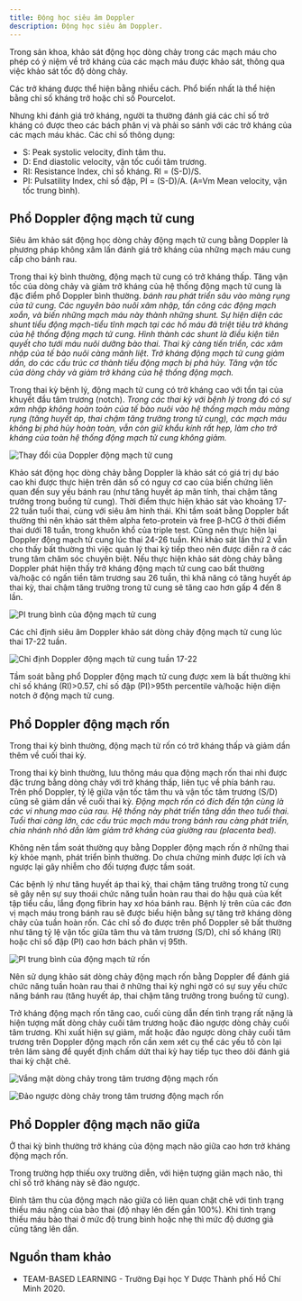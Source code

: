 ```yaml
---
title: Động học siêu âm Doppler
description: Động học siêu âm Doppler.
---
```


Trong sản khoa, khảo sát động học dòng chảy trong các mạch máu cho phép có ý niệm về trở kháng của các mạch máu được khảo sát, thông qua việc khảo sát tốc độ dòng chảy.

Các trở kháng được thể hiện bằng nhiều cách. Phổ biến nhất là thể hiện bằng chỉ số kháng trở hoặc chỉ số Pourcelot.

Nhưng khi đánh giá trở kháng, người ta thường đánh giá các chỉ số trở kháng có được theo các bách phân vị và phải so sánh với các trở kháng của các mạch máu khác. Các chỉ số thông dụng:

- S: Peak systolic velocity, đỉnh tâm thu.
- D: End diastolic velocity, vận tốc cuối tâm trương.
- RI: Resistance Index, chỉ số kháng. RI = (S-D)/S.
- PI: Pulsatility Index, chỉ số đập, PI = (S-D)/A. (A=Vm Mean velocity, vận tốc trung bình).

## Phổ Doppler động mạch tử cung

Siêu âm khảo sát động học dòng chảy động mạch tử cung bằng Doppler là phương pháp không xâm lấn đánh giá trở kháng của những mạch máu cung cấp cho bánh rau.

Trong thai kỳ bình thường, động mạch tử cung có trở kháng thấp. Tăng vận tốc của dòng chảy và giảm trở kháng của hệ thống động mạch tử cung là đặc điểm phổ Doppler bình thường. _bánh rau phát triển sâu vào màng rụng của tử cung. Các nguyên bào nuôi xâm nhập, tấn công các động mạch xoắn, và biến những mạch máu này thành những shunt. Sự hiện diện các shunt tiểu động mạch-tiểu tĩnh mạch tại các hồ máu đã triệt tiêu trở kháng của hệ thống động mạch tử cung. Hình thành các shunt là điều kiện tiên quyết cho tưới máu nuôi dưỡng bào thai. Thai kỳ càng tiến triển, các xâm nhập của tế bào nuôi càng mãnh liệt. Trở kháng động mạch tử cung giảm dần, do các cấu trúc cơ thành tiểu động mạch bị phá hủy. Tăng vận tốc của dòng chảy và giảm trở kháng của hệ thống động mạch._

Trong thai kỳ bệnh lý, động mạch tử cung có trở kháng cao với tồn tại của khuyết đầu tâm trương (notch). _Trong các thai kỳ với bệnh lý trong đó có sự xâm nhập không hoàn toàn của tế bào nuôi vào hệ thống mạch máu màng rụng (tăng huyết áp, thai chậm tăng trưởng trong tử cung), các mạch máu không bị phá hủy hoàn toàn, vẫn còn giữ khẩu kính rất hẹp, làm cho trở kháng của toàn hệ thống động mạch tử cung không giảm._

![Thay đổi của Doppler động mạch tử cung](../../../assets/san-khoa/dong-hoc-sieu-am-doppler/thay-doi-doppler-dong-mach-tu-cung.png)

Khảo sát động học dòng chảy bằng Doppler là khảo sát có giá trị dự báo cao khi được thực hiện trên dân số có nguy cơ cao của biến chứng liên quan đến suy yếu bánh rau (như tăng huyết áp mãn tính, thai chậm tăng trưởng trong buồng tử cung). Thời điểm thực hiện khảo sát vào khoảng 17-22 tuần tuổi thai, cùng với siêu âm hình thái. Khi tầm soát bằng Doppler bất thường thì nên khảo sát thêm alpha feto-protein và free β-hCG ở thời điểm thai dưới 18 tuần, trong khuôn khổ của triple test. Cũng nên thực hiện lại Doppler động mạch tử cung lúc thai 24-26 tuần. Khi khảo sát lần thứ 2 vẫn cho thấy bất thường thì việc quản lý thai kỳ tiếp theo nên được diễn ra ở các trung tâm chăm sóc chuyên biệt. Nếu thực hiện khảo sát dòng chảy bằng Doppler phát hiện thấy trở kháng động mạch tử cung cao bất thường và/hoặc có ngấn tiền tâm trương sau 26 tuần, thì khả năng có tăng huyết áp thai kỳ, thai chậm tăng trưởng trong tử cung sẽ tăng cao hơn gấp 4 đến 8 lần.

![PI trung bình của động mạch tử cung](../../../assets/san-khoa/dong-hoc-sieu-am-doppler/pi-trung-binh-cua-dong-mach-tu-cung.png)

Các chỉ định siêu âm Doppler khảo sát dòng chảy động mạch tử cung lúc thai 17-22 tuần.

![Chỉ định Doppler động mạch tử cung tuần 17-22](../../../assets/san-khoa/dong-hoc-sieu-am-doppler/chi-dinh-doppler-dong-mach-tu-cung-tuan-17-22.png)

Tầm soát bằng phổ Doppler động mạch tử cung được xem là bất thường khi chỉ số kháng (RI)>0.57, chỉ số đập (PI)>95th percentile và/hoặc hiện diện notch ở động mạch tử cung.

## Phổ Doppler động mạch rốn

Trong thai kỳ bình thường, động mạch tử rốn có trở kháng thấp và giảm dần thêm về cuối thai kỳ.

Trong thai kỳ bình thường, lưu thông máu qua động mạch rốn thai nhi được đặc trưng bằng dòng chảy với trở kháng thấp, liên tục về phía bánh rau. Trên phổ Doppler, tỷ lệ giữa vận tốc tâm thu và vận tốc tâm trương (S/D) cũng sẽ giảm dần về cuối thai kỳ. _Động mạch rốn có đích đến tận cùng là các vi nhung mao của rau. Hệ thống này phát triển tăng dần theo tuổi thai. Tuổi thai càng lớn, các cấu trúc mạch máu trong bánh rau càng phát triển, chia nhánh nhỏ dần làm giảm trở kháng của giường rau (placenta bed)._

Không nên tầm soát thường quy bằng Doppler động mạch rốn ở những thai kỳ khỏe mạnh, phát triển bình thường. Do chưa chứng minh được lợi ích và ngược lại gây nhiễm cho đối tượng được tầm soát.

Các bệnh lý như tăng huyết áp thai kỳ, thai chậm tăng trưởng trong tử cung sẽ gây nên sự suy thoái chức năng
tuần hoàn rau thai do hậu quả của kết tập tiểu cầu, lắng đọng fibrin hay xơ hóa bánh rau. Bệnh lý trên của các đơn vị mạch máu trong bánh rau sẽ được biểu hiện bằng sự tăng trở kháng dòng chảy của tuần hoàn rốn. Các chỉ số đo được trên phổ Doppler sẽ bất thường như tăng tỷ lệ vận tốc giữa tâm thu và tâm trương (S/D), chỉ số kháng (RI) hoặc chỉ số đập (PI) cao hơn bách phân vị 95th.

![PI trung bình của động mạch tử rốn](../../../assets/san-khoa/dong-hoc-sieu-am-doppler/pi-trung-binh-cua-dong-mach-ron.png)

Nên sử dụng khảo sát dòng chảy động mạch rốn bằng Doppler để đánh giá chức năng tuần hoàn rau thai ở những thai kỳ nghi ngờ có sự suy yếu chức năng bánh rau (tăng huyết áp, thai chậm tăng trưởng trong buồng tử cung).

Trở kháng động mạch rốn tăng cao, cuối cùng dẫn đến tình trạng rất nặng là hiện tượng mất dòng chảy cuối tâm trương hoặc đảo ngược dòng chảy cuối tâm trương. Khi xuất hiện sự giảm, mất hoặc đảo ngược dòng chảy cuối tâm trương trên Doppler động mạch rốn cần xem xét cụ thể các yếu tố còn lại trên lâm sàng để quyết định chấm dứt thai kỳ hay tiếp tục theo dõi đánh giá thai kỳ chặt chẽ.

![Vắng mặt dòng chảy trong tâm trương động mạch rốn](../../../assets/san-khoa/dong-hoc-sieu-am-doppler/vang-mat-dong-chay-trong-tam-truong-dong-mach-ron.png)

![Đảo ngược dòng chảy trong tâm trương động mạch rốn](../../../assets/san-khoa/dong-hoc-sieu-am-doppler/dao-nguoc-dong-chay-trong-tam-truong-dong-mach-ron.png)

## Phổ Doppler động mạch não giữa

Ở thai kỳ bình thường trở kháng của động mạch não giữa cao hơn trở kháng động mạch rốn.

Trong trường hợp thiếu oxy trường diễn, với hiện tượng giãn mạch não, thì chỉ số trở kháng này sẽ đảo ngược.

Đỉnh tâm thu của động mạch não giữa có liên quan chặt chẽ với tình trạng thiếu máu nặng của bào thai (độ nhạy lên đến gần 100%). Khi tình trạng thiếu máu bào thai ở mức độ trung bình hoặc nhẹ thì mức độ dương giả cũng tăng lên dần.

## Nguồn tham khảo

- TEAM-BASED LEARNING - Trường Đại học Y Dược Thành phố Hồ Chí Minh 2020.
